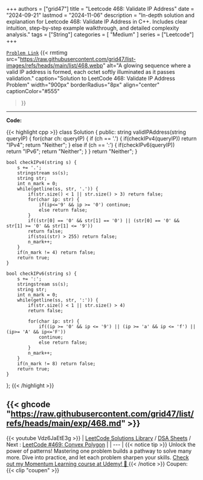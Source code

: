 
+++
authors = ["grid47"]
title = "Leetcode 468: Validate IP Address"
date = "2024-09-21"
lastmod = "2024-11-06"
description = "In-depth solution and explanation for Leetcode 468: Validate IP Address in C++. Includes clear intuition, step-by-step example walkthrough, and detailed complexity analysis."
tags = ["String"]
categories = [
    "Medium"
]
series = ["Leetcode"]
+++



[`Problem Link`](https://leetcode.com/problems/validate-ip-address/description/)
{{< rmtimg 
    src="https://raw.githubusercontent.com/grid47/list-images/refs/heads/main/list/468.webp" 
    alt="A glowing sequence where a valid IP address is formed, each octet softly illuminated as it passes validation."
    caption="Solution to LeetCode 468: Validate IP Address Problem"
    width="900px"
    borderRadius="8px"
    align="center" 
    captionColor="#555"
>}}
---
**Code:**

{{< highlight cpp >}}
class Solution {
public:
    string validIPAddress(string queryIP) {
        for(char ch: queryIP) {
            if (ch == '.') {
                if(checkIPv4(queryIP))
                    return "IPv4";
                return "Neither";
            } else if (ch == ':') {
                if(checkIPv6(queryIP))                
                    return "IPv6";
                return "Neither";
            }
        }
        return "Neither";
    }

    bool checkIPv4(string s) {
        s += '.';
        stringstream ss(s);
        string str;
        int n_mark = 0;
        while(getline(ss, str, '.')) {
            if(str.size() < 1 || str.size() > 3) return false;
            for(char ip: str) {
                if(ip<='9' && ip >= '0') continue;
                else return false;
            }
            if((str[0] == '0' && str[1] == '0') || (str[0] == '0' && str[1] >= '0' && str[1] <= '9'))
            return false;
            if(stoi(str) > 255) return false;
            n_mark++;
        }
        if(n_mark != 4) return false;
        return true;
    }

    bool checkIPv6(string s) {
        s += ':';
        stringstream ss(s);
        string str;
        int n_mark = 0;
        while(getline(ss, str, ':')) {
            if(str.size() < 1 || str.size() > 4)
            return false;

            for(char ip: str) {
                if((ip >= '0' && ip <= '9') || (ip >= 'a' && ip <= 'f') || (ip>= 'A' && ip<='F'))
                continue;
                else return false;
            }
            n_mark++;
        }
        if(n_mark != 8) return false;
        return true;
    }

};
{{< /highlight >}}

{{< ghcode "https://raw.githubusercontent.com/grid47/list/refs/heads/main/exp/468.md" >}}
---
{{< youtube Vdz6JaEtE3g >}}
| [LeetCode Solutions Library](https://grid47.xyz/leetcode/) / [DSA Sheets](https://grid47.xyz/sheets/) / Next : [LeetCode #469: Convex Polygon](https://grid47.xyz/posts/leetcode-469-convex-polygon-solution/) |
| --- |
{{< notice tip >}}
Unlock the power of patterns! Mastering one problem builds a pathway to solve many more. Dive into practice, and let each problem sharpen your skills. [Check out my Momentum Learning course at Udemy! 🚀 ](https://www.udemy.com/course/algorithms-and-data-structures-in-cpp/)
{{< /notice >}}
Coupen: {{< clip "coupen" >}}
